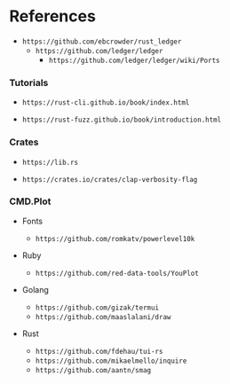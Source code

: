 
# References

- `https://github.com/ebcrowder/rust_ledger`
    - `https://github.com/ledger/ledger`
        - `https://github.com/ledger/ledger/wiki/Ports`


### Tutorials

- `https://rust-cli.github.io/book/index.html`

- `https://rust-fuzz.github.io/book/introduction.html`


### Crates

- `https://lib.rs`

- `https://crates.io/crates/clap-verbosity-flag`



### CMD.Plot

- Fonts
    - `https://github.com/romkatv/powerlevel10k`

- Ruby
    - `https://github.com/red-data-tools/YouPlot`

- Golang
    - `https://github.com/gizak/termui`
    - `https://github.com/maaslalani/draw`

- Rust
    - `https://github.com/fdehau/tui-rs`
    - `https://github.com/mikaelmello/inquire`
    - `https://github.com/aantn/smag`

